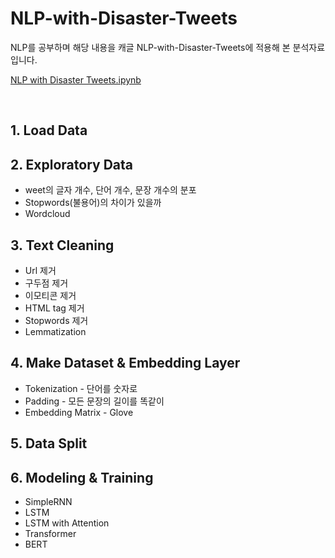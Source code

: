 # NLP-with-Disaster-Tweets
NLP를 공부하며 해당 내용을 캐글 NLP-with-Disaster-Tweets에 적용해 본 분석자료입니다. 


[NLP with Disaster Tweets.ipynb](https://github.com/jaeeun49/NLP-with-Disaster-Tweets/blob/main/NLP%20with%20Disaster%20Tweets.ipynb)

<br>

## 1. Load Data

## 2. Exploratory Data
   - weet의 글자 개수, 단어 개수, 문장 개수의 분포 
   - Stopwords(불용어)의 차이가 있을까  
   - Wordcloud

## 3. Text Cleaning
   - Url 제거 
   - 구두점 제거  
   - 이모티콘 제거  
   - HTML tag 제거 
   - Stopwords 제거 
   - Lemmatization

## 4. Make Dataset & Embedding Layer
   - Tokenization - 단어를 숫자로
   - Padding - 모든 문장의 길이를 똑같이
   - Embedding Matrix - Glove

## 5. Data Split

## 6. Modeling & Training
   - SimpleRNN  
   - LSTM  
   - LSTM with Attention 
   - Transformer 
   - BERT
